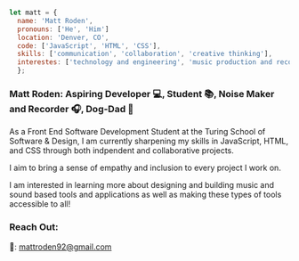   ```javascript
  
  let matt = {
    name: 'Matt Roden',
    pronouns: ['He', 'Him']
    location: 'Denver, CO',
    code: ['JavaScript', 'HTML', 'CSS'],
    skills: ['communication', 'collaboration', 'creative thinking'],
    interestes: ['technology and engineering', 'music production and recording', 'nature'],
    };
   ```

### Matt Roden: Aspiring Developer 💻, Student 📚, Noise Maker and Recorder 🎧, Dog-Dad 🐶

As a Front End Software Development Student at the Turing School of Software & Design, I am currently sharpening my skills in JavaScript, HTML, and CSS through both indpendent and collaborative projects. 

I aim to bring a sense of empathy and inclusion to every project I work on.

I am interested in learning more about designing and building music and sound based tools and applications as well as making these types of tools accessible to all!

### Reach Out:

📧: mattroden92@gmail.com


<!--
**Matt-Roden/Matt-Roden** is a ✨ _special_ ✨ repository because its `README.md` (this file) appears on your GitHub profile.

Here are some ideas to get you started:

- 🔭 I’m currently working on ...
- 🌱 I’m currently learning ...
- 👯 I’m looking to collaborate on ...
- 🤔 I’m looking for help with ...
- 💬 Ask me about ...
- 📫 How to reach me: ...
- 😄 Pronouns: ...
- ⚡ Fun fact: ...
-->
